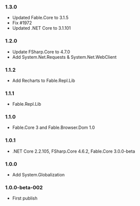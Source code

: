 ### 1.3.0

* Updated Fable.Core to 3.1.5
* Fix #1972
* Updated .NET Core to 3.1.101

### 1.2.0

* Update FSharp.Core to 4.7.0
* Add System.Net.Requests & System.Net.WebClient

### 1.1.2

* Add Recharts to Fable.Repl.Lib

### 1.1.1

* Fable.Repl.Lib

### 1.1.0

* Fable.Core 3 and Fable.Browser.Dom 1.0

### 1.0.1

* .NET Core 2.2.105, FSharp.Core 4.6.2, Fable.Core 3.0.0-beta

### 1.0.0

* Add System.Globalization

### 1.0.0-beta-002

* First publish